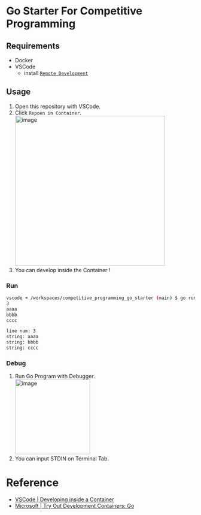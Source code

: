 # Go Starter For Competitive Programming

## Requirements

- Docker
- VSCode
  - install [`Remote Development`](https://marketplace.visualstudio.com/items?itemName=ms-vscode-remote.vscode-remote-extensionpack)

## Usage

1. Open this repository with VSCode.
1. Click `Repoen in Container`.  
    <img width="400" alt="image" src="https://user-images.githubusercontent.com/23427957/181916516-c55c54fc-ad15-49b0-a33e-171188610936.png">
1. You can develop inside the Container !  

### Run
```sh
vscode ➜ /workspaces/competitive_programming_go_starter (main) $ go run main.go 
3
aaaa
bbbb
cccc

line num: 3
string: aaaa
string: bbbb
string: cccc
```

### Debug
1. Run Go Program with Debugger.   
    <img height="200" alt="image" src="https://user-images.githubusercontent.com/23427957/181916608-7d7a7b3e-e01e-4eb2-8f99-ae0ee51f5ce0.png">
1. You can input STDIN on Terminal Tab.  

# Reference

- [VSCode | Developing inside a Container](https://code.visualstudio.com/docs/remote/containers)
- [Microsoft | Try Out Development Containers: Go](https://github.com/Microsoft/vscode-remote-try-go)
